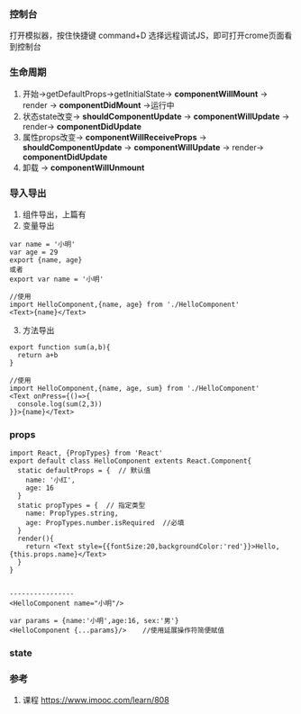 ### 控制台
打开模拟器，按住快捷键 command+D 选择远程调试JS，即可打开crome页面看到控制台

### 生命周期
1. 开始->getDefaultProps->getInitialState-> **componentWillMount** -> render -> **componentDidMount** ->运行中
2. 状态state改变-> **shouldComponentUpdate** -> **componentWillUpdate** -> render-> **componentDidUpdate**
3. 属性props改变-> **componentWillReceiveProps** -> **shouldComponentUpdate** -> **componentWillUpdate** -> render-> **componentDidUpdate**
4. 卸载 -> **componentWillUnmount**

### 导入导出
1. 组件导出，上篇有
2. 变量导出
```
var name = '小明'
var age = 29
export {name, age}
或者
export var name = '小明'

//使用
import HelloComponent,{name, age} from './HelloComponent'
<Text>{name}</Text>
```

3. 方法导出
```
export function sum(a,b){
  return a+b
}

//使用
import HelloComponent,{name, age, sum} from './HelloComponent'
<Text onPress={()=>{
  console.log(sum(2,3))
}}>{name}</Text>
```
### props
```
import React, {PropTypes} from 'React'
export default class HelloComponent extents React.Component{
  static defaultProps = {  // 默认值
    name: '小红',
    age: 16
  }
  static propTypes = {  // 指定类型
    name: PropTypes.string,
    age: PropTypes.number.isRequired  //必填
  }
  render(){
    return <Text style={{fontSize:20,backgroundColor:'red'}}>Hello, {this.props.name}</Text>
  }
}


----------------
<HelloComponent name="小明"/>

var params = {name:'小明',age:16, sex:'男'}
<HelloComponent {...params}/>    //使用延展操作符简便赋值
```

### state


### 参考
1. 课程 https://www.imooc.com/learn/808
